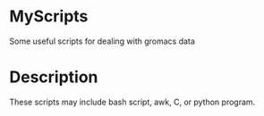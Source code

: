 # MyScripts
Some useful scripts for dealing with gromacs data

# Description
These scripts may include bash script, awk, C, or python program.

